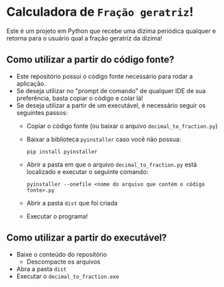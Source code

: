 # Calculadora de `Fração geratriz`!
Este é um projeto em Python que recebe uma dízima periódica qualquer e retorna para o usuário qual a fração geratriz da dízima!

## Como utilizar a partir do código fonte?
- Este repositório possui o código fonte necessário para rodar a aplicação.
- Se deseja utilizar no "prompt de comando" de qualquer IDE de sua preferência, basta copiar o código e colar lá!
- Se deseja utilizar a partir de um executável, é necessário seguir os seguintes passos:
    - Copiar o código fonte (ou baixar o arquivo `decimal_to_fraction.py`)
    - Baixar a biblioteca `pyinstaller` caso você não possua:
       
       ```
       pip install pyinstaller
       ```
       
    - Abrir a pasta em que o arquivo `decimal_to_fraction.py` está localizado e executar o seguinte comando:
       
       ```
       pyinstaller --onefile <nome do arquivo que contém o código fonte>.py
       ```
       
    - Abrir a pasta `dist` que foi criada
    - Executar o programa!

## Como utilizar a partir do executável?
- Baixe o conteúdo do repositório
  - Descompacte os arquivos
- Abra a pasta `dist`
- Executar o `decimal_to_fraction.exe`
